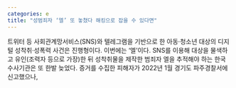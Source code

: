 ```yaml
---
categories: e
title: "성범죄자 ‘엘’ 또 놓쳤다 해킹으로 잡을 수 있다면"
---
```

트위터 등 사회관계망서비스(SNS)와 텔레그램을 기반으로 한 아동·청소년 대상의 디지털 성착취·성폭력 사건은 진행형이다. 이번에는 ‘엘’이다. SNS를 이용해 대상을 물색하고 유인(조력자 등으로 가장)한 뒤 성착취물을 제작한 범죄자 엘을 추적해야 하는 한국 수사기관은 또 한발 늦었다. 증거를 수집한 피해자가 2022년 1월 경기도 파주경찰서에 신고했으나, 